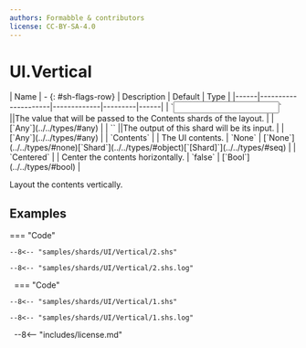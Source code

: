```yaml
---
authors: Formabble & contributors
license: CC-BY-SA-4.0
---
```



# UI.Vertical

<div class="sh-parameters" markdown="1">
| Name | - {: #sh-flags-row} | Description | Default | Type |
|------|---------------------|-------------|---------|------|
| `<input>` ||The value that will be passed to the Contents shards of the layout. | | [`Any`](../../types/#any) |
| `<output>` ||The output of this shard will be its input. | | [`Any`](../../types/#any) |
| `Contents` |  | The UI contents. | `None` | [`None`](../../types/#none)[`Shard`](../../types/#object)[`[Shard]`](../../types/#seq) |
| `Centered` |  | Center the contents horizontally. | `false` | [`Bool`](../../types/#bool) |

</div>

Layout the contents vertically.

## Examples

=== "Code"

  ```x86asm linenums="1"
  --8<-- "samples/shards/UI/Vertical/2.shs"
  ```

  ```
  --8<-- "samples/shards/UI/Vertical/2.shs.log"
  ```
&nbsp;
=== "Code"

  ```x86asm linenums="1"
  --8<-- "samples/shards/UI/Vertical/1.shs"
  ```

  ```
  --8<-- "samples/shards/UI/Vertical/1.shs.log"
  ```
&nbsp;
--8<-- "includes/license.md"

